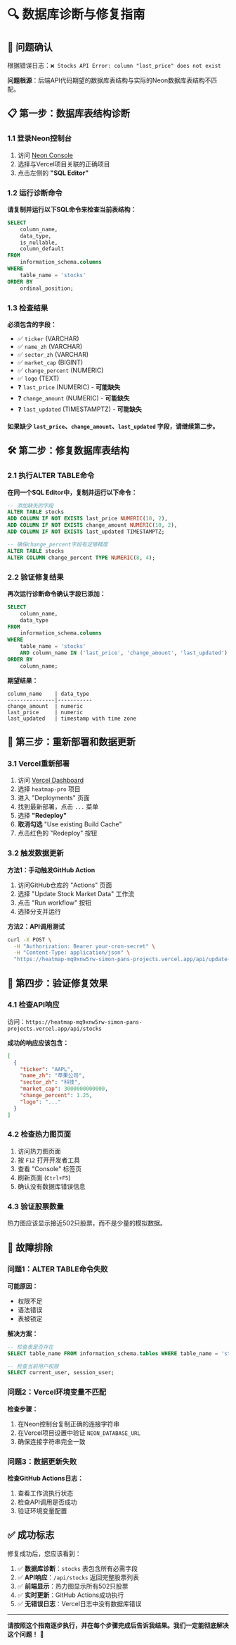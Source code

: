# 🔍 数据库诊断与修复指南

## 🚨 问题确认

根据错误日志：`❌ Stocks API Error: column "last_price" does not exist`

**问题根源**：后端API代码期望的数据库表结构与实际的Neon数据库表结构不匹配。

## 📋 第一步：数据库表结构诊断

### 1.1 登录Neon控制台
1. 访问 [Neon Console](https://console.neon.tech)
2. 选择与Vercel项目关联的正确项目
3. 点击左侧的 **"SQL Editor"**

### 1.2 运行诊断命令

**请复制并运行以下SQL命令来检查当前表结构：**

```sql
SELECT 
    column_name, 
    data_type,
    is_nullable,
    column_default
FROM 
    information_schema.columns 
WHERE 
    table_name = 'stocks'
ORDER BY 
    ordinal_position;
```

### 1.3 检查结果

**必须包含的字段：**
- ✅ `ticker` (VARCHAR)
- ✅ `name_zh` (VARCHAR)
- ✅ `sector_zh` (VARCHAR)
- ✅ `market_cap` (BIGINT)
- ✅ `change_percent` (NUMERIC)
- ✅ `logo` (TEXT)
- ❓ `last_price` (NUMERIC) - **可能缺失**
- ❓ `change_amount` (NUMERIC) - **可能缺失**
- ❓ `last_updated` (TIMESTAMPTZ) - **可能缺失**

**如果缺少 `last_price`、`change_amount`、`last_updated` 字段，请继续第二步。**

## 🛠️ 第二步：修复数据库表结构

### 2.1 执行ALTER TABLE命令

**在同一个SQL Editor中，复制并运行以下命令：**

```sql
-- 添加缺失的字段
ALTER TABLE stocks 
ADD COLUMN IF NOT EXISTS last_price NUMERIC(10, 2),
ADD COLUMN IF NOT EXISTS change_amount NUMERIC(10, 2),
ADD COLUMN IF NOT EXISTS last_updated TIMESTAMPTZ;

-- 确保change_percent字段有足够精度
ALTER TABLE stocks 
ALTER COLUMN change_percent TYPE NUMERIC(8, 4);
```

### 2.2 验证修复结果

**再次运行诊断命令确认字段已添加：**

```sql
SELECT 
    column_name, 
    data_type
FROM 
    information_schema.columns 
WHERE 
    table_name = 'stocks'
    AND column_name IN ('last_price', 'change_amount', 'last_updated')
ORDER BY 
    column_name;
```

**期望结果：**
```
column_name    | data_type
---------------|-----------
change_amount  | numeric
last_price     | numeric
last_updated   | timestamp with time zone
```

## 🔄 第三步：重新部署和数据更新

### 3.1 Vercel重新部署

1. 访问 [Vercel Dashboard](https://vercel.com/dashboard)
2. 选择 `heatmap-pro` 项目
3. 进入 "Deployments" 页面
4. 找到最新部署，点击 `...` 菜单
5. 选择 **"Redeploy"**
6. **取消勾选** "Use existing Build Cache"
7. 点击红色的 "Redeploy" 按钮

### 3.2 触发数据更新

**方法1：手动触发GitHub Action**
1. 访问GitHub仓库的 "Actions" 页面
2. 选择 "Update Stock Market Data" 工作流
3. 点击 "Run workflow" 按钮
4. 选择分支并运行

**方法2：API调用测试**
```bash
curl -X POST \
  -H "Authorization: Bearer your-cron-secret" \
  -H "Content-Type: application/json" \
  "https://heatmap-mq9xnw5rw-simon-pans-projects.vercel.app/api/update-stocks"
```

## 🧪 第四步：验证修复效果

### 4.1 检查API响应

访问：`https://heatmap-mq9xnw5rw-simon-pans-projects.vercel.app/api/stocks`

**成功的响应应该包含：**
```json
[
  {
    "ticker": "AAPL",
    "name_zh": "苹果公司",
    "sector_zh": "科技",
    "market_cap": 3000000000000,
    "change_percent": 1.25,
    "logo": "..."
  }
]
```

### 4.2 检查热力图页面

1. 访问热力图页面
2. 按 `F12` 打开开发者工具
3. 查看 "Console" 标签页
4. 刷新页面 (`Ctrl+F5`)
5. 确认没有数据库错误信息

### 4.3 验证股票数量

热力图应该显示接近502只股票，而不是少量的模拟数据。

## 🚨 故障排除

### 问题1：ALTER TABLE命令失败

**可能原因：**
- 权限不足
- 语法错误
- 表被锁定

**解决方案：**
```sql
-- 检查表是否存在
SELECT table_name FROM information_schema.tables WHERE table_name = 'stocks';

-- 检查当前用户权限
SELECT current_user, session_user;
```

### 问题2：Vercel环境变量不匹配

**检查步骤：**
1. 在Neon控制台复制正确的连接字符串
2. 在Vercel项目设置中验证 `NEON_DATABASE_URL`
3. 确保连接字符串完全一致

### 问题3：数据更新失败

**检查GitHub Actions日志：**
1. 查看工作流执行状态
2. 检查API调用是否成功
3. 验证环境变量配置

## ✅ 成功标志

修复成功后，您应该看到：

1. ✅ **数据库诊断**：`stocks` 表包含所有必需字段
2. ✅ **API响应**：`/api/stocks` 返回完整股票列表
3. ✅ **前端显示**：热力图显示所有502只股票
4. ✅ **实时更新**：GitHub Actions成功执行
5. ✅ **无错误日志**：Vercel日志中没有数据库错误

---

**请按照这个指南逐步执行，并在每个步骤完成后告诉我结果。我们一定能彻底解决这个问题！** 🎯